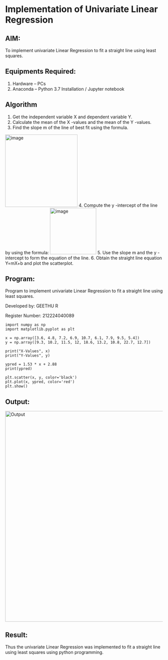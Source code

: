 # Implementation of Univariate Linear Regression
## AIM:
To implement univariate Linear Regression to fit a straight line using least squares.

## Equipments Required:
1. Hardware – PCs
2. Anaconda – Python 3.7 Installation / Jupyter notebook

## Algorithm
1. Get the independent variable X and dependent variable Y.
2. Calculate the mean of the X -values and the mean of the Y -values.
3. Find the slope m of the line of best fit using the formula. 
<img width="231" alt="image" src="https://user-images.githubusercontent.com/93026020/192078527-b3b5ee3e-992f-46c4-865b-3b7ce4ac54ad.png">
4. Compute the y -intercept of the line by using the formula:
<img width="148" alt="image" src="https://user-images.githubusercontent.com/93026020/192078545-79d70b90-7e9d-4b85-9f8b-9d7548a4c5a4.png">
5. Use the slope m and the y -intercept to form the equation of the line.
6. Obtain the straight line equation Y=mX+b and plot the scatterplot.

## Program:
Program to implement univariate Linear Regression to fit a straight line using least squares.

Developed by: GEETHU R

Register Number:  212224040089

~~~
import numpy as np
import matplotlib.pyplot as plt

x = np.array([3.6, 4.8, 7.2, 6.9, 10.7, 6.1, 7.9, 9.5, 5.4])
y = np.array([9.3, 10.2, 11.5, 12, 18.6, 13.2, 10.8, 22.7, 12.7])

print("X-Values", x)
print("Y-Values", y)

ypred = 1.53 * x + 2.88
print(ypred)

plt.scatter(x, y, color='black')   
plt.plot(x, ypred, color='red')
plt.show()
~~~

## Output:
<img width="778" height="672" alt="Output" src="https://github.com/user-attachments/assets/cfaddb00-c2d7-4acb-b60c-1d16a21434b8" />



## Result:
Thus the univariate Linear Regression was implemented to fit a straight line using least squares using python programming.

